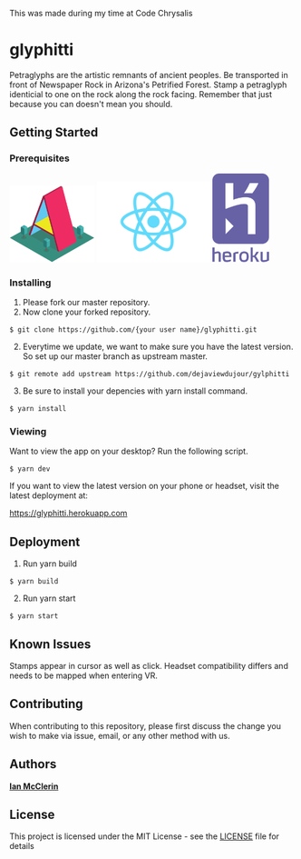 This was made during my time at Code Chrysalis

# glyphitti

Petraglyphs are the artistic remnants of ancient peoples. Be transported in front of Newspaper Rock in Arizona's Petrified Forest. Stamp a petraglyph identicial to one on the rock along the rock facing. Remember that just because you can doesn't mean you should.

## Getting Started

### Prerequisites

<img src="src/img/a-frame.png" width="150"/>
<img src="src/img/react.png" width="200"/>
<img src="src/img/heroku.png" width="100"/>

### Installing

1. Please fork our master repository.
2. Now clone your forked repository.

```
$ git clone https://github.com/{your user name}/glyphitti.git
```

2. Everytime we update, we want to make sure you have the latest version. So set up our master branch as upstream master.

```
$ git remote add upstream https://github.com/dejaviewdujour/gylphitti
```

3. Be sure to install your depencies with yarn install command.

```
$ yarn install
```

### Viewing

Want to view the app on your desktop? Run the following script.

```
$ yarn dev
```

If you want to view the latest version on your phone or headset, visit the latest deployment at:

https://glyphitti.herokuapp.com

## Deployment

1. Run yarn build

```
$ yarn build
```

2. Run yarn start

```
$ yarn start
```

## Known Issues

Stamps appear in cursor as well as click. Headset compatibility differs and needs to be mapped when entering VR.

## Contributing

When contributing to this repository, please first discuss the change you wish to make via issue,
email, or any other method with us.

## Authors

[**Ian McClerin**](https://github.com/dejaviewdujour)

## License

This project is licensed under the MIT License - see the [LICENSE](LICENSE) file for details
